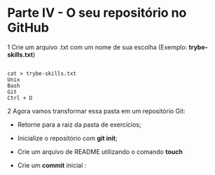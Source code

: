 # Parte IV - O seu repositório no GitHub

1 Crie um arquivo .txt com um nome de sua escolha (Exemplo: **trybe-skills.txt**)

```

cat > trybe-skills.txt
Unix
Bash
Git
Ctrl + D

```

2 Agora vamos transformar essa pasta em um repositório Git:

- Retorne para a raiz da pasta de exercícios;

- Inicialize o repositório com **git init**;

- Crie um arquivo de README utilizando o comando **touch**

- Crie um **commit** inicial :

